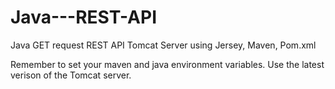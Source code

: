 # Java---REST-API
Java GET request REST API Tomcat Server using Jersey, Maven, Pom.xml


Remember to set your maven and java environment variables. 
Use the latest verison of the Tomcat server. 
